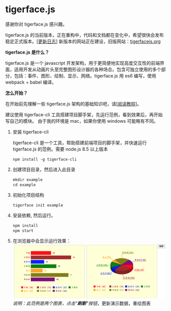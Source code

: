 # tigerface.js

感谢你对 tigerface.js 感兴趣。

tigerface.js 的当前版本，正在重构中，代码和文档都在变化中，希望很快会发布稳定正式版本。\[[更新日志](./doc/log.md "更新日志")\]
新版本的网站正在建设，旧版网站：[tigerfacejs.org](http://tigerfacejs.org "tigerfacejs.org")

**tigerface.js 是什么？**

tigerface.js 是一个 javascript 开发架构，用于更简便地实现高度交互性的前端界面，适用开发从动画片头至完整图形设计器的各种场合。包含可独立使用的多个部分，包括：事件、图形、绘制、显示、网络。tigerface.js 用 es6 编写，使用 webpack + babel 编译。

**怎么开始？**

在开始前先理解一些 tigerface.js 架构的基础知识吧，请[[阅读教程](tutorials/readme.md)]。

建议使用 tigerface-cli 工具搭建项目脚手架，先运行范例，看到效果后，再开始写自己的模块。
由于我的环境是 mac，如果你使用 windows 可能略有不同。


1. 安装 tigerface-cli

    tigerface-cli 是一个工具，帮助搭建前端项目的脚手架，并快速运行 tigerface.js 的范例。需要 node.js 8.5 以上版本 

    ```commandline
    npm install -g tigerface-cli
    ```

1. 创建项目目录，然后进入此目录
    ```commandline
    mkdir example
    cd example
    ```

1. 初始化项目结构
    ```commandline
    tigerface init example
    ```

1. 安装依赖, 然后运行。
    ```commandline
    npm install
    npm start
    ```

1. 在浏览器中会显示运行效果：
![范例](./tutorials/img/example.png "范例")
_说明：此范例是两个图表，点击"**刷新**"按钮_，更新演示数据，重绘图表